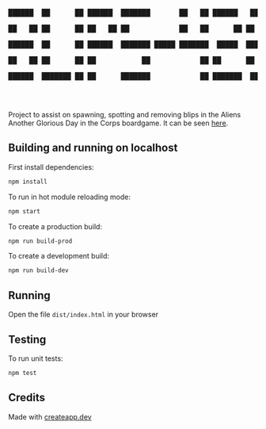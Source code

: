 <pre>
██████  ██      ██ ██████  ███████       ██   ██ ██████   ██████<br/>
██   ██ ██      ██ ██   ██ ██            ██   ██      ██ ██<br/>
██████  ██      ██ ██████  ███████ █████ ███████  █████  ███████<br/>
██   ██ ██      ██ ██           ██            ██ ██      ██    ██<br/>
██████  ███████ ██ ██      ███████            ██ ███████  ██████<br/>
</pre>
<br/>


Project to assist on spawning, spotting and removing blips in the
Aliens Another Glorious Day in the Corps boardgame.
It can be seen [here](https://blips.vascorebolo.com/).

## Building and running on localhost

First install dependencies:

```sh
npm install
```

To run in hot module reloading mode:

```sh
npm start
```

To create a production build:

```sh
npm run build-prod
```

To create a development build:

```sh
npm run build-dev
```

## Running

Open the file `dist/index.html` in your browser

## Testing

To run unit tests:

```sh
npm test
```

## Credits

Made with [createapp.dev](https://createapp.dev/)
